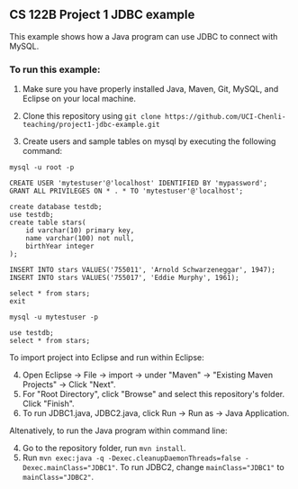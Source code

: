 ## CS 122B Project 1 JDBC example

This example shows how a Java program can use JDBC to connect with MySQL.

### To run this example: 

1. Make sure you have properly installed Java, Maven, Git, MySQL, and Eclipse on your local machine.
2. Clone this repository using `git clone https://github.com/UCI-Chenli-teaching/project1-jdbc-example.git`

3. Create users and sample tables on mysql by executing the following command:
```
mysql -u root -p

CREATE USER 'mytestuser'@'localhost' IDENTIFIED BY 'mypassword';
GRANT ALL PRIVILEGES ON * . * TO 'mytestuser'@'localhost';

create database testdb;
use testdb;
create table stars(
    id varchar(10) primary key,
    name varchar(100) not null,
    birthYear integer
);

INSERT INTO stars VALUES('755011', 'Arnold Schwarzeneggar', 1947);
INSERT INTO stars VALUES('755017', 'Eddie Murphy', 1961);

select * from stars;
exit

mysql -u mytestuser -p

use testdb;
select * from stars;
```

To import project into Eclipse and run within Eclipse:

4. Open Eclipse -> File -> import -> under "Maven" -> "Existing Maven Projects" -> Click "Next".
5. For "Root Directory", click "Browse" and select this repository's folder. Click "Finish".
6. To run JDBC1.java, JDBC2.java, click Run -> Run as -> Java Application.

Altenatively, to run the Java program within command line:

4. Go to the repository folder, run `mvn install`.
5. Run `mvn exec:java -q -Dexec.cleanupDaemonThreads=false -Dexec.mainClass="JDBC1"`. To run JDBC2, change `mainClass="JDBC1"` to `mainClass="JDBC2"`.
